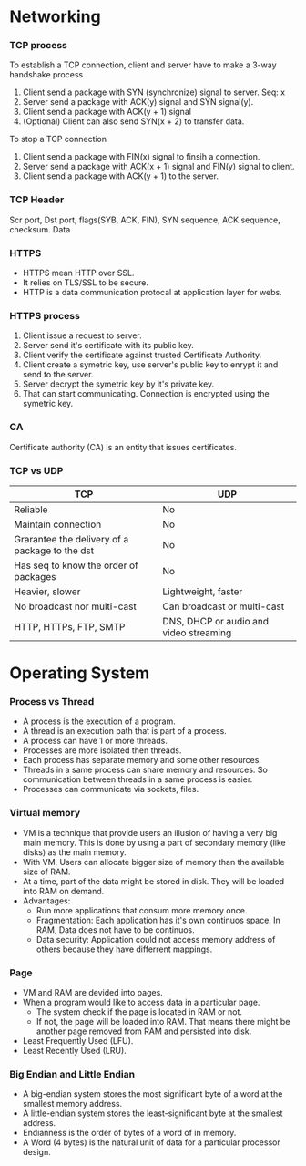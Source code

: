 
# Networking
### TCP process
To establish a TCP connection, client and server have to make a 3-way handshake process
1. Client send a package with SYN (synchronize) signal to server. Seq: x
2. Server send a package with ACK(y) signal and SYN signal(y).
3. Client send a package with ACK(y + 1) signal
3. (Optional) Client can also send SYN(x + 2) to transfer data.

To stop a TCP connection
1. Client send a package with FIN(x) signal to finsih a connection.
2. Server send a package with ACK(x + 1) signal and FIN(y) signal to client.
3. Client send a package with ACK(y + 1) to the server.

### TCP Header
Scr port, Dst port, flags(SYB, ACK, FIN), SYN sequence, ACK sequence, checksum.
Data

### HTTPS
- HTTPS mean HTTP over SSL.
- It relies on TLS/SSL to be secure.
- HTTP is a data communication protocal at application layer for webs.
### HTTPS process
1. Client issue a request to server.
2. Server send it's certificate with its public key.
3. Client verify the certificate against trusted Certificate Authority.
4. Client create a symetric key, use server's public key to enrypt it and send to the server.
5. Server decrypt the symetric key by it's private key.
6. That can start communicating. Connection is encrypted using the symetric key. 
### CA
Certificate authority (CA) is an entity that issues certificates.
### TCP vs UDP
|  TCP|UDP  |
|--|--|
|Reliable  | No |
|Maintain connection  | No |
|Grarantee the delivery of a package to the dst  | No |
|Has seq to know the order of packages  | No |
|Heavier, slower  | Lightweight, faster |
|No broadcast nor multi-cast  | Can broadcast or multi-cast |
|HTTP, HTTPs, FTP, SMTP  | DNS, DHCP or audio and video streaming|

# Operating System
### Process vs Thread
- A process is the execution of a program.
- A thread is an execution path that is part of a process.
- A process can have 1 or more threads.
- Processes are more isolated then threads.
- Each process has separate memory and some other resources.
- Threads in a same process can share memory and resources. So communication between threads in a same process is easier.
- Processes can communicate via sockets, files.
### Virtual memory
- VM is a technique that provide users an illusion of having a very big main memory. This is done by using a part of secondary memory (like disks) as the main memory.
- With VM, Users can allocate bigger size of memory than the available size of RAM.
- At a time, part of the data might be stored in disk. They will be loaded into RAM on demand.
- Advantages:
	- Run more applications that consum more memory once.
	- Fragmentation: Each application has it's own continuos space. In RAM, Data does not have to be continuos.
	- Data security: Application could not access memory address of others because they have differrent mappings.
### Page
- VM and RAM are devided into pages. 
- When a program would like to access data in a particular page.
	- The system check if the page is located in RAM or not.
	- If not, the page will be loaded into RAM. That means there might be another page removed from RAM and persisted into disk. 
- Least Frequently Used (LFU).
- Least Recently Used (LRU).
### Big Endian and Little Endian
- A big-endian system stores the most significant byte of a word at the smallest memory address.
- A little-endian system stores the least-significant byte at the smallest address.
- Endianness is the order of bytes of a word of in memory.
- A Word (4 bytes) is the natural unit of data for a particular processor design.
